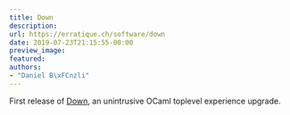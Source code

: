 ```yaml
---
title: Down
description:
url: https://erratique.ch/software/down
date: 2019-07-23T21:15:55-00:00
preview_image:
featured:
authors:
- "Daniel B\xFCnzli"
---
```


First release of <a href="https://erratique.ch/software/down">Down</a>, an unintrusive OCaml toplevel experience upgrade.
